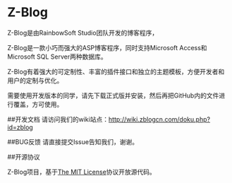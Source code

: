 Z-Blog
=============

Z-Blog是由RainbowSoft Studio团队开发的博客程序，

Z-Blog是一款小巧而强大的ASP博客程序，同时支持Microsoft Access和Microsoft SQL Server两种数据库。

Z-Blog有着强大的可定制性、丰富的插件接口和独立的主题模板，方便开发者和用户的定制与优化。

需要使用开发版本的同学，请先下载正式版并安装，然后再把GitHub内的文件进行覆盖，方可使用。


##开发文档
请访问我们的wiki站点：http://wiki.zblogcn.com/doku.php?id=zblog

##BUG反馈
请直接提交Issue告知我们，谢谢。

##开源协议

Z-Blog项目，基于[The MIT License](http://opensource.org/licenses/mit-license.php)协议开放源代码。